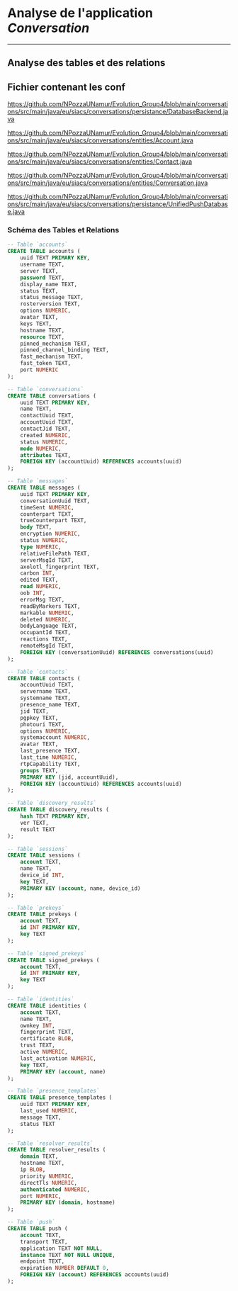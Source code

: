 # Analyse de l'application *Conversation*

---

## Analyse des tables et des relations

## Fichier contenant les conf

https://github.com/NPozzaUNamur/Evolution_Group4/blob/main/conversations/src/main/java/eu/siacs/conversations/persistance/DatabaseBackend.java

https://github.com/NPozzaUNamur/Evolution_Group4/blob/main/conversations/src/main/java/eu/siacs/conversations/entities/Account.java

https://github.com/NPozzaUNamur/Evolution_Group4/blob/main/conversations/src/main/java/eu/siacs/conversations/entities/Contact.java

https://github.com/NPozzaUNamur/Evolution_Group4/blob/main/conversations/src/main/java/eu/siacs/conversations/entities/Conversation.java

https://github.com/NPozzaUNamur/Evolution_Group4/blob/main/conversations/src/main/java/eu/siacs/conversations/persistance/UnifiedPushDatabase.java

### Schéma des Tables et Relations

```sql
-- Table `accounts`
CREATE TABLE accounts (
    uuid TEXT PRIMARY KEY,
    username TEXT,
    server TEXT,
    password TEXT,
    display_name TEXT,
    status TEXT,
    status_message TEXT,
    rosterversion TEXT,
    options NUMERIC,
    avatar TEXT,
    keys TEXT,
    hostname TEXT,
    resource TEXT,
    pinned_mechanism TEXT,
    pinned_channel_binding TEXT,
    fast_mechanism TEXT,
    fast_token TEXT,
    port NUMERIC
);

-- Table `conversations`
CREATE TABLE conversations (
    uuid TEXT PRIMARY KEY,
    name TEXT,
    contactUuid TEXT,
    accountUuid TEXT,
    contactJid TEXT,
    created NUMERIC,
    status NUMERIC,
    mode NUMERIC,
    attributes TEXT,
    FOREIGN KEY (accountUuid) REFERENCES accounts(uuid)
);

-- Table `messages`
CREATE TABLE messages (
    uuid TEXT PRIMARY KEY,
    conversationUuid TEXT,
    timeSent NUMERIC,
    counterpart TEXT,
    trueCounterpart TEXT,
    body TEXT,
    encryption NUMERIC,
    status NUMERIC,
    type NUMERIC,
    relativeFilePath TEXT,
    serverMsgId TEXT,
    axolotl_fingerprint TEXT,
    carbon INT,
    edited TEXT,
    read NUMERIC,
    oob INT,
    errorMsg TEXT,
    readByMarkers TEXT,
    markable NUMERIC,
    deleted NUMERIC,
    bodyLanguage TEXT,
    occupantId TEXT,
    reactions TEXT,
    remoteMsgId TEXT,
    FOREIGN KEY (conversationUuid) REFERENCES conversations(uuid)
);

-- Table `contacts`
CREATE TABLE contacts (
    accountUuid TEXT,
    servername TEXT,
    systemname TEXT,
    presence_name TEXT,
    jid TEXT,
    pgpkey TEXT,
    photouri TEXT,
    options NUMERIC,
    systemaccount NUMERIC,
    avatar TEXT,
    last_presence TEXT,
    last_time NUMERIC,
    rtpCapability TEXT,
    groups TEXT,
    PRIMARY KEY (jid, accountUuid),
    FOREIGN KEY (accountUuid) REFERENCES accounts(uuid)
);

-- Table `discovery_results`
CREATE TABLE discovery_results (
    hash TEXT PRIMARY KEY,
    ver TEXT,
    result TEXT
);

-- Table `sessions`
CREATE TABLE sessions (
    account TEXT,
    name TEXT,
    device_id INT,
    key TEXT,
    PRIMARY KEY (account, name, device_id)
);

-- Table `prekeys`
CREATE TABLE prekeys (
    account TEXT,
    id INT PRIMARY KEY,
    key TEXT
);

-- Table `signed_prekeys`
CREATE TABLE signed_prekeys (
    account TEXT,
    id INT PRIMARY KEY,
    key TEXT
);

-- Table `identities`
CREATE TABLE identities (
    account TEXT,
    name TEXT,
    ownkey INT,
    fingerprint TEXT,
    certificate BLOB,
    trust TEXT,
    active NUMERIC,
    last_activation NUMERIC,
    key TEXT,
    PRIMARY KEY (account, name)
);

-- Table `presence_templates`
CREATE TABLE presence_templates (
    uuid TEXT PRIMARY KEY,
    last_used NUMERIC,
    message TEXT,
    status TEXT
);

-- Table `resolver_results`
CREATE TABLE resolver_results (
    domain TEXT,
    hostname TEXT,
    ip BLOB,
    priority NUMERIC,
    directTls NUMERIC,
    authenticated NUMERIC,
    port NUMERIC,
    PRIMARY KEY (domain, hostname)
);

-- Table `push`
CREATE TABLE push (
    account TEXT,
    transport TEXT,
    application TEXT NOT NULL,
    instance TEXT NOT NULL UNIQUE,
    endpoint TEXT,
    expiration NUMBER DEFAULT 0,
    FOREIGN KEY (account) REFERENCES accounts(uuid)
);